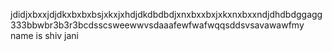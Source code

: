 jdidjxbxxjdjdkxbxbxbsjxkxjxhdjdkdbdbdjxnxbxxbxjxkxnxbxxndjdhdbdggagg333bbwbr3b3r3bcdsscsweewwvsdaaafewfwafwqqsddsvsavawawfmy name is shiv jani
